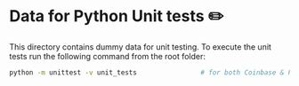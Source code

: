 # Data for Python Unit tests :pencil2: 

This directory contains dummy data for unit testing. To execute the unit tests run the following command from the root folder:

```bash
python -m unittest -v unit_tests                # for both Coinbase & Plaid
```